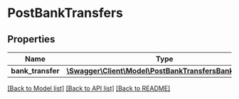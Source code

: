 # PostBankTransfers

## Properties
Name | Type | Description | Notes
------------ | ------------- | ------------- | -------------
**bank_transfer** | [**\Swagger\Client\Model\PostBankTransfersBankTransfer**](PostBankTransfersBankTransfer.md) |  | 

[[Back to Model list]](../README.md#documentation-for-models) [[Back to API list]](../README.md#documentation-for-api-endpoints) [[Back to README]](../README.md)


